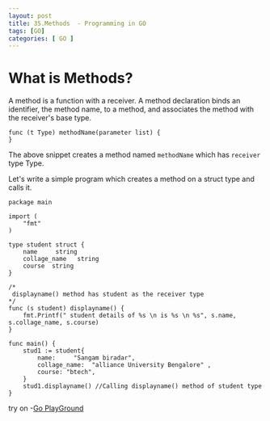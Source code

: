 ```yaml
---
layout: post
title: 35.Methods  - Programming in GO
tags: [GO]
categories: [ GO ]
---
```


# What is Methods?

A method is a function with a receiver. A method declaration binds an identifier, 
the method name, to a method, and associates the method with the receiver's base type.

```
func (t Type) methodName(parameter list) {  
}
```

The above snippet creates a method named `methodName` which has `receiver` type Type.

Let's write a simple program which creates a method on a struct type and calls it.

```
package main

import (
	"fmt"
)

type student struct {
	name     string
	collage_name   string
	course  string
}

/*
 displayname() method has student as the receiver type
*/
func (s student) displayname() {
	fmt.Printf(" student details of %s \n is %s \n %s", s.name, s.collage_name, s.course)
}

func main() {
	stud1 := student{
		name:     "Sangam biradar",
		collage_name:  "alliance University Bengalore" ,
		course: "btech",
	}
	stud1.displayname() //Calling displayname() method of student type
}
```

try on -[Go PlayGround](https://play.golang.org/p/myRvCjqX_td)


